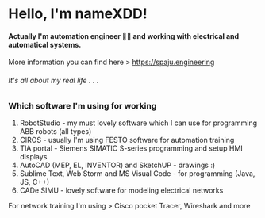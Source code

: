# Hello, I'm nameXDD!

#### Actually I'm automation engineer 👷🏼 and working with electrical and automatical systems.
More information you can find here > https://spaju.engineering

###### It's all about my real life . . .

### 

### Which software I'm using for working

1. RobotStudio - my must lovely software which I can use for programming ABB robots (all types)
2. CIROS - usually I'm using FESTO software for automation training
3. TIA portal - Siemens SIMATIC S-series programming and setup HMI displays
4. AutoCAD (MEP, EL, INVENTOR) and SketchUP - drawings :)
5. Sublime Text, Web Storm and MS Visual Code - for programming (Java, JS, C++)
6. CADe SIMU - lovely software for modeling electrical networks

For network training I'm using > Cisco pocket Tracer, Wireshark and more
